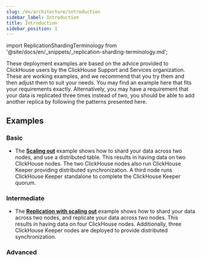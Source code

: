 ```yaml
---
slug: /en/architecture/introduction
sidebar_label: Introduction
title: Introduction
sidebar_position: 1
---
```

import ReplicationShardingTerminology from '@site/docs/en/_snippets/_replication-sharding-terminology.md';

These deployment examples are based on the advice provided to ClickHouse users by the ClickHouse Support and Services organization.  These are working examples, and we recommend that you try them and then adjust them to suit your needs.  You may find an example here that fits your requirements exactly. Alternatively, you may have a requirement that your data is replicated three times instead of two, you should be able to add another replica by following the patterns presented here.

<ReplicationShardingTerminology />

## Examples

### Basic

- The [**Scaling out**](/docs/en/deployment-guides/horizontal-scaling.md) example shows how to shard your data across two nodes, and use a distributed table.  This results in having data on two ClickHouse nodes.  The two ClickHouse nodes also run ClickHouse Keeper providing distributed synchronization.  A third node runs ClickHouse Keeper standalone to complete the ClickHouse Keeper quorum.

### Intermediate

- The [**Replication with scaling out**](/docs/en/deployment-guides/HA-plus-horizontal-scaling.md) example shows how to shard your data across two nodes, and replicate your data across two nodes.  This results in having data on four ClickHouse nodes.  Additionally, three ClickHouse Keeper nodes are deployed to provide distributed synchronization.

### Advanced

